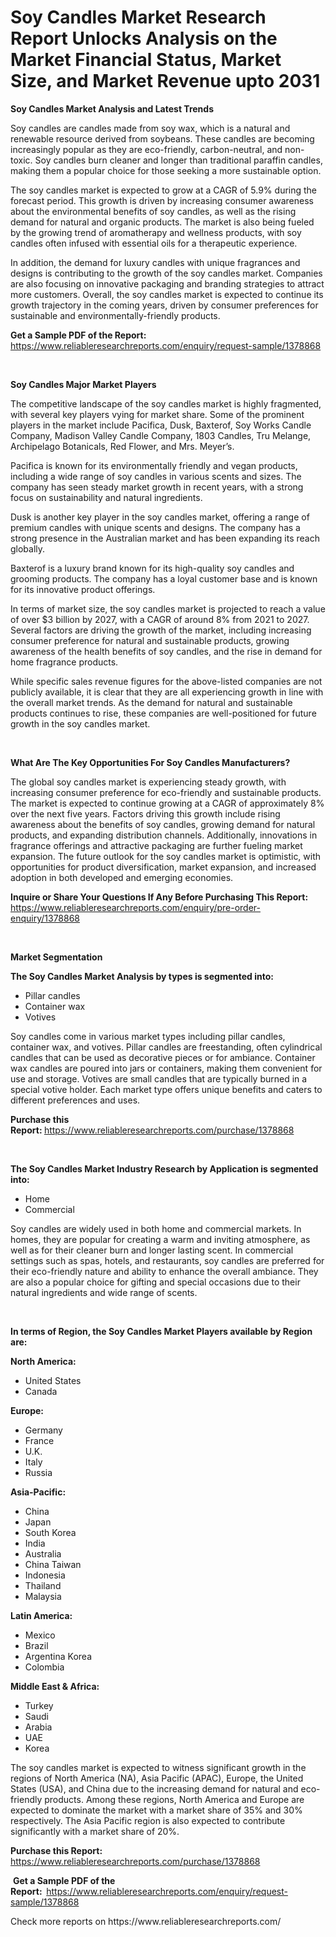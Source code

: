 <p><h1>Soy Candles Market Research Report Unlocks Analysis on the Market Financial Status, Market Size, and Market Revenue upto 2031</h1></p><p><strong>Soy Candles Market Analysis and Latest Trends</strong></p>
<p><p>Soy candles are candles made from soy wax, which is a natural and renewable resource derived from soybeans. These candles are becoming increasingly popular as they are eco-friendly, carbon-neutral, and non-toxic. Soy candles burn cleaner and longer than traditional paraffin candles, making them a popular choice for those seeking a more sustainable option.</p><p>The soy candles market is expected to grow at a CAGR of 5.9% during the forecast period. This growth is driven by increasing consumer awareness about the environmental benefits of soy candles, as well as the rising demand for natural and organic products. The market is also being fueled by the growing trend of aromatherapy and wellness products, with soy candles often infused with essential oils for a therapeutic experience.</p><p>In addition, the demand for luxury candles with unique fragrances and designs is contributing to the growth of the soy candles market. Companies are also focusing on innovative packaging and branding strategies to attract more customers. Overall, the soy candles market is expected to continue its growth trajectory in the coming years, driven by consumer preferences for sustainable and environmentally-friendly products.</p></p>
<p><strong>Get a Sample PDF of the Report:&nbsp;</strong> <a href="https://www.reliableresearchreports.com/enquiry/request-sample/1378868">https://www.reliableresearchreports.com/enquiry/request-sample/1378868</a></p>
<p>&nbsp;</p>
<p><strong>Soy Candles Major Market Players</strong></p>
<p><p>The competitive landscape of the soy candles market is highly fragmented, with several key players vying for market share. Some of the prominent players in the market include Pacifica, Dusk, Baxterof, Soy Works Candle Company, Madison Valley Candle Company, 1803 Candles, Tru Melange, Archipelago Botanicals, Red Flower, and Mrs. Meyer’s.</p><p>Pacifica is known for its environmentally friendly and vegan products, including a wide range of soy candles in various scents and sizes. The company has seen steady market growth in recent years, with a strong focus on sustainability and natural ingredients.</p><p>Dusk is another key player in the soy candles market, offering a range of premium candles with unique scents and designs. The company has a strong presence in the Australian market and has been expanding its reach globally.</p><p>Baxterof is a luxury brand known for its high-quality soy candles and grooming products. The company has a loyal customer base and is known for its innovative product offerings.</p><p>In terms of market size, the soy candles market is projected to reach a value of over $3 billion by 2027, with a CAGR of around 8% from 2021 to 2027. Several factors are driving the growth of the market, including increasing consumer preference for natural and sustainable products, growing awareness of the health benefits of soy candles, and the rise in demand for home fragrance products.</p><p>While specific sales revenue figures for the above-listed companies are not publicly available, it is clear that they are all experiencing growth in line with the overall market trends. As the demand for natural and sustainable products continues to rise, these companies are well-positioned for future growth in the soy candles market.</p></p>
<p>&nbsp;</p>
<p><strong>What Are The Key Opportunities For Soy Candles Manufacturers?</strong></p>
<p><p>The global soy candles market is experiencing steady growth, with increasing consumer preference for eco-friendly and sustainable products. The market is expected to continue growing at a CAGR of approximately 8% over the next five years. Factors driving this growth include rising awareness about the benefits of soy candles, growing demand for natural products, and expanding distribution channels. Additionally, innovations in fragrance offerings and attractive packaging are further fueling market expansion. The future outlook for the soy candles market is optimistic, with opportunities for product diversification, market expansion, and increased adoption in both developed and emerging economies.</p></p>
<p><strong>Inquire or Share Your Questions If Any Before Purchasing This Report:</strong> <a href="https://www.reliableresearchreports.com/enquiry/pre-order-enquiry/1378868">https://www.reliableresearchreports.com/enquiry/pre-order-enquiry/1378868</a></p>
<p>&nbsp;</p>
<p><strong>Market Segmentation</strong></p>
<p><strong>The Soy Candles Market Analysis by types is segmented into:</strong></p>
<p><ul><li>Pillar candles</li><li>Container wax</li><li>Votives</li></ul></p>
<p><p>Soy candles come in various market types including pillar candles, container wax, and votives. Pillar candles are freestanding, often cylindrical candles that can be used as decorative pieces or for ambiance. Container wax candles are poured into jars or containers, making them convenient for use and storage. Votives are small candles that are typically burned in a special votive holder. Each market type offers unique benefits and caters to different preferences and uses.</p></p>
<p><strong>Purchase this Report:&nbsp;</strong><a href="https://www.reliableresearchreports.com/purchase/1378868">https://www.reliableresearchreports.com/purchase/1378868</a></p>
<p>&nbsp;</p>
<p><strong>The Soy Candles Market Industry Research by Application is segmented into:</strong></p>
<p><ul><li>Home</li><li>Commercial</li></ul></p>
<p><p>Soy candles are widely used in both home and commercial markets. In homes, they are popular for creating a warm and inviting atmosphere, as well as for their cleaner burn and longer lasting scent. In commercial settings such as spas, hotels, and restaurants, soy candles are preferred for their eco-friendly nature and ability to enhance the overall ambiance. They are also a popular choice for gifting and special occasions due to their natural ingredients and wide range of scents.</p></p>
<p>&nbsp;</p>
<p><strong>In terms of Region, the Soy Candles Market Players available by Region are:</strong></p>
<p>
    <p> <strong> North America: </strong>
        <ul>
            <li>United States</li>
            <li>Canada</li>
        </ul>
        </p> 
    <p> <strong> Europe: </strong>
        <ul>
            <li>Germany</li>
            <li>France</li>
            <li>U.K.</li>
            <li>Italy</li>
            <li>Russia</li>
        </ul>
        </p> 
    <p> <strong> Asia-Pacific: </strong>
        <ul>
            <li>China</li>
            <li>Japan</li>
            <li>South Korea</li>
            <li>India</li>
            <li>Australia</li>
            <li>China Taiwan</li>
            <li>Indonesia</li>
            <li>Thailand</li>
            <li>Malaysia</li>
        </ul>
        </p> 
    <p> <strong> Latin America: </strong>
        <ul>
            <li>Mexico</li>
            <li>Brazil</li>
            <li>Argentina Korea</li>
            <li>Colombia</li>
        </ul>
        </p> 
    <p> <strong> Middle East & Africa: </strong>
        <ul>
            <li>Turkey</li>
            <li>Saudi</li>
            <li>Arabia</li>
            <li>UAE</li>
            <li>Korea</li>
        </ul>
    </p>
    </p>
<p><p>The soy candles market is expected to witness significant growth in the regions of North America (NA), Asia Pacific (APAC), Europe, the United States (USA), and China due to the increasing demand for natural and eco-friendly products. Among these regions, North America and Europe are expected to dominate the market with a market share of 35% and 30% respectively. The Asia Pacific region is also expected to contribute significantly with a market share of 20%.</p></p>
<p><strong>Purchase this Report: </strong><a href="https://www.reliableresearchreports.com/purchase/1378868">https://www.reliableresearchreports.com/purchase/1378868</a></p>
<p>&nbsp;<strong>Get a Sample PDF of the Report:&nbsp;&nbsp;</strong><a href="https://www.reliableresearchreports.com/enquiry/request-sample/1378868">https://www.reliableresearchreports.com/enquiry/request-sample/1378868</a></p>
<p><strong></strong></p>
<p>Check more reports on https://www.reliableresearchreports.com/</p>